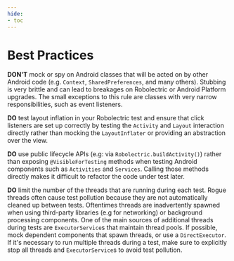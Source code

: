```yaml
---
hide:
- toc
---
```


# Best Practices

**DON'T** mock or spy on Android classes that will be acted on by other Android code (e.g. `Context`, `SharedPreferences`, and many others). Stubbing is very brittle and can lead to breakages on Robolectric or Android Platform upgrades. The small exceptions to this rule are classes with very narrow responsibilities, such as event listeners.

**DO** test layout inflation in your Robolectric test and ensure that click listeners are set up correctly by testing the `Activity` and `Layout` interaction directly rather than mocking the `LayoutInflater` or providing an abstraction over the view.

**DO** use public lifecycle APIs (e.g: via `Robolectric.buildActivity()`) rather than exposing `@VisibleForTesting` methods when testing Android components such as `Activities` and `Services`. Calling those methods directly makes it difficult to refactor the code under test later.

**DO** limit the number of the threads that are running during each test. Rogue threads often cause test pollution because they are not automatically cleaned up between tests. Oftentimes threads are inadvertently spawned when using third-party libraries (e.g for networking) or background processing components. One of the main sources of additional threads during tests are `ExecutorService`s that maintain thread pools. If possible, mock dependent components that spawn threads, or use a `DirectExecutor`. If it's necessary to run multiple threads during a test, make sure to explicitly stop all threads and `ExecutorService`s to avoid test pollution.
